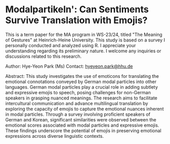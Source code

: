 # Modalpartikeln': Can Sentiments Survive Translation with Emojis? 

This is a term paper for the MA program in WS-23/24, titled "The Meaning of Gestures" at Heinrich-Heine University. This study is based on a survey I personally conducted and analyzed using R. I appreciate your understanding regarding its preliminary nature. I welcome any inquiries or discussions related to this research.


Author: Hye-Yeon Park (Ms)
Contact: hyeyeon.park@hhu.de

Abstract:
This study investigates the use of emoticons for translating the emotional connotations conveyed by German modal particles into other languages. German modal particles play a crucial role in adding subtlety and expressive emojis to speech, posing challenges for non-German speakers in grasping nuanced meanings. The research aims to facilitate intercultural communication and advance multilingual translation by exploring the capacity of emojis to capture the emotional nuances inherent in modal particles. Through a survey involving proficient speakers of German and Korean, significant similarities were observed between the emotional scores associated with modal particles and expressive emojis. These findings underscore the potential of emojis in preserving emotional expressions across diverse linguistic contexts.
